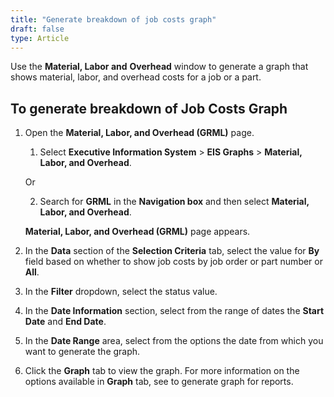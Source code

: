 ```yaml
---
title: "Generate breakdown of job costs graph"
draft: false
type: Article
---
```


Use the **Material, Labor and** **Overhead** window to generate a graph that shows material, labor, and overhead costs for a job or a part.

## To generate breakdown of Job Costs Graph

1. Open the **Material, Labor, and Overhead (GRML)** page.

    1. Select **Executive Information System** > **EIS Graphs** > **Material, Labor, and Overhead**.

    Or

    2. Search for **GRML** in the **Navigation box** and then select **Material, Labor, and Overhead**.

    **Material, Labor, and Overhead (GRML)** page appears.

2. In the **Data** section of the **Selection Criteria** tab, select the value for **By** field based on whether to show job costs by job order or part number or **All**.

3. In the **Filter** dropdown, select the status value.

4. In the **Date Information** section, select from the range of dates the **Start Date** and **End Date**.

5. In the **Date Range** area, select from the options the date from which you want to generate the graph.

6. Click the **Graph** tab to view the graph. For more information on the options available in **Graph** tab, see to generate graph for reports.



​